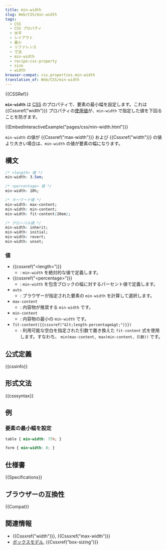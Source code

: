 ```yaml
---
title: min-width
slug: Web/CSS/min-width
tags:
  - CSS
  - CSS プロパティ
  - 水平
  - レイアウト
  - 最小
  - リファレンス
  - 寸法
  - min-width
  - recipe:css-property
  - size
  - width
browser-compat: css.properties.min-width
translation_of: Web/CSS/min-width
---
```

{{CSSRef}}

**`min-width`** は [CSS](/ja/docs/Web/CSS) のプロパティで、要素の最小幅を設定します。これは {{Cssxref("width")}} プロパティの[使用値](/ja/docs/Web/CSS/used_value)が、`min-width` で指定した値を下回ることを防ぎます。

{{EmbedInteractiveExample("pages/css/min-width.html")}}

`min-width` の値が {{Cssxref("max-width")}} および {{Cssxref("width")}} の値より大きい場合は、`min-width` の値が要素の幅になります。

## 構文

```css
/* <length> 値 */
min-width: 3.5em;

/* <percentage> 値 */
min-width: 10%;

/* キーワード値 */
min-width: max-content;
min-width: min-content;
min-width: fit-content(20em);

/* グローバル値 */
min-width: inherit;
min-width: initial;
min-width: revert;
min-width: unset;
```

### 値

- {{cssxref("&lt;length&gt;")}}
  - : `min-width` を絶対的な値で定義します。
- {{cssxref("&lt;percentage&gt;")}}
  - : `min-width` を包含ブロックの幅に対するパーセント値で定義します。
- `auto`
  - : ブラウザーが指定された要素の `min-width` を計算して選択します。
- `max-content`
  - : 内容物が推奨する `min-width` です。
- `min-content`
  - : 内容物の最小の `min-width` です。
- `fit-content({{cssxref("&lt;length-percentage&gt;")}})`
  - : 利用可能な空白を指定された引数で置き換えた `fit-content` 式を使用します。すなわち、 `min(max-content, max(min-content, 引数))` です。

## 公式定義

{{cssinfo}}

## 形式文法

{{csssyntax}}

## 例

### 要素の最小幅を設定

```css
table { min-width: 75%; }

form { min-width: 0; }
```

## 仕様書

{{Specifications}}

## ブラウザーの互換性

{{Compat}}

## 関連情報

- {{Cssxref("width")}}, {{Cssxref("max-width")}}
- [ボックスモデル](/ja/docs/Web/CSS/CSS_Box_Model/Introduction_to_the_CSS_box_model), {{Cssxref("box-sizing")}}
